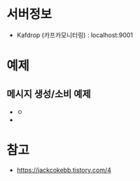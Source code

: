 # 서버정보
- Kafdrop (카프카모니터링) : localhost:9001

# 예제
## 메시지 생성/소비 예제
- ㅇ
- 
# 참고
- https://jackcokebb.tistory.com/4
